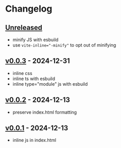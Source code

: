 # Changelog

## [Unreleased]

- minify JS with esbuild
- use `vite-inline="-minify"` to opt out of minifying

## [v0.0.3] - 2024-12-31

- inline css
- inline ts with esbuild
- inline type="module" js with esbuild

## [v0.0.2] - 2024-12-13

- preserve index.html formatting

## [v0.0.1] - 2024-12-13

- inline js in index.html

[Unreleased]: https://github.com/eighty4/vite-plugin-html-inline-sources/compare/v0.0.3...HEAD
[v0.0.3]: https://github.com/eighty4/vite-plugin-html-inline-sources/compare/v0.0.2...v0.0.3
[v0.0.2]: https://github.com/eighty4/vite-plugin-html-inline-sources/compare/v0.0.1...v0.0.2
[v0.0.1]: https://github.com/eighty4/vite-plugin-html-inline-sources/releases/tag/v0.0.1
